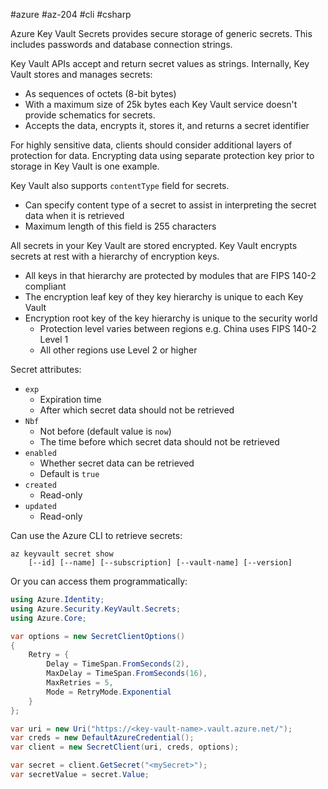 #azure #az-204 #cli #csharp 

Azure Key Vault Secrets provides secure storage of generic secrets.
This includes passwords and database connection strings.

Key Vault APIs accept and return secret values as strings.
Internally, Key Vault stores and manages secrets:
- As sequences of octets (8-bit bytes)
- With a maximum size of 25k bytes each
Key Vault service doesn't provide schematics for secrets.
- Accepts the data, encrypts it, stores it, and returns a secret identifier

For highly sensitive data, clients should consider additional layers of protection for data.
Encrypting data using separate protection key prior to storage in Key Vault is one example.

Key Vault also supports `contentType` field for secrets.
- Can specify content type of a secret to assist in interpreting the secret data when it is retrieved
- Maximum length of this field is 255 characters

All secrets in your Key Vault are stored encrypted.
Key Vault encrypts secrets at rest with a hierarchy of encryption keys.
- All keys in that hierarchy are protected by modules that are FIPS 140-2 compliant
- The encryption leaf key of they key hierarchy is unique to each Key Vault
- Encryption root key of the key hierarchy is unique to the security world
	- Protection level varies between regions e.g. China uses FIPS 140-2 Level 1
	- All other regions use Level 2 or higher

Secret attributes:
- `exp`
	- Expiration time
	- After which secret data should not be retrieved
- `Nbf`
	- Not before (default value is `now`)
	- The time before which secret data should not be retrieved
- `enabled`
	- Whether secret data can be retrieved
	- Default is `true`
- `created`
	- Read-only
- `updated`
	- Read-only

Can use the Azure CLI to retrieve secrets:
```shell
az keyvault secret show
	[--id] [--name] [--subscription] [--vault-name] [--version]
```

Or you can access them programmatically:
```cs
using Azure.Identity;
using Azure.Security.KeyVault.Secrets;
using Azure.Core;

var options = new SecretClientOptions()
{
	Retry = {
		Delay = TimeSpan.FromSeconds(2),
		MaxDelay = TimeSpan.FromSeconds(16),
		MaxRetries = 5,
		Mode = RetryMode.Exponential
	}
};

var uri = new Uri("https://<key-vault-name>.vault.azure.net/");
var creds = new DefaultAzureCredential();
var client = new SecretClient(uri, creds, options);

var secret = client.GetSecret("<mySecret>");
var secretValue = secret.Value;
```